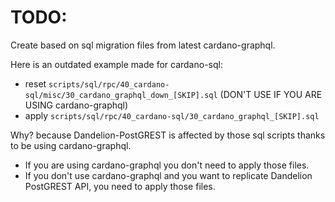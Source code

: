 # TODO:

Create based on sql migration files from latest cardano-graphql.

Here is an outdated example made for cardano-sql: 
- reset `scripts/sql/rpc/40_cardano-sql/misc/30_cardano_graphql_down_[SKIP].sql` (DON'T USE IF YOU ARE USING cardano-graphql)
- apply `scripts/sql/rpc/40_cardano-sql/30_cardano_graphql_[SKIP].sql`

Why? because Dandelion-PostGREST is affected by those sql scripts thanks to be using cardano-graphql. 

- If you are using cardano-graphql you don't need to apply those files. 
- If you don't use cardano-graphql and you want to replicate Dandelion PostGREST API, you need to apply those files.
